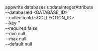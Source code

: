 appwrite databases updateIntegerAttribute \
        --databaseId <DATABASE_ID> \
        --collectionId <COLLECTION_ID> \
        --key '' \
        --required false \
        --min null \
        --max null \
        --default null
